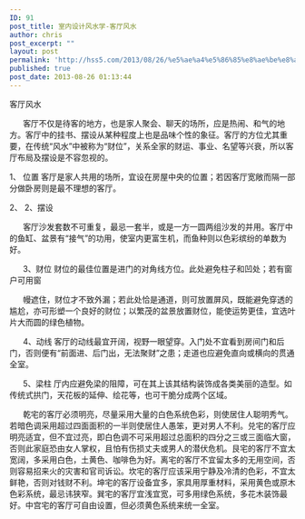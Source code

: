 ```yaml
---
ID: 91
post_title: 室内设计风水学-客厅风水
author: chris
post_excerpt: ""
layout: post
permalink: 'http://hss5.com/2013/08/26/%e5%ae%a4%e5%86%85%e8%ae%be%e8%ae%a1%e9%a3%8e%e6%b0%b4%e5%ad%a6-%e5%ae%a2%e5%8e%85%e9%a3%8e%e6%b0%b4/'
published: true
post_date: 2013-08-26 01:13:44
---
```

<p>客厅风水 <p>&nbsp;&nbsp;&nbsp;&nbsp;&nbsp; 客厅不仅是待客的地方，也是家人聚会、聊天的场所，应是热闹、和气的地方。客厅中的挂书、摆设从某种程度上也是品味个性的象征。客厅的方位尤其重要，在传统“风水”中被称为“财位”，关系全家的财运、事业、名望等兴衰，所以客厅布局及摆设是不容忽视的。 <p>1、 位置 客厅是家人共用的场所，宜设在房屋中央的位置；若因客厅宽敞而隔一部分做卧房则是最不理想的客厅。 <p>2、 2、摆设&nbsp; <p>&nbsp;&nbsp;&nbsp;&nbsp;&nbsp; 客厅沙发套数不可重复，最忌一套半，或是一方一圆两组沙发的并用。客厅中的鱼缸、盆景有“接气”的功用，使室内更富生机，而鱼种则以色彩缤纷的单数为好。 <p>&nbsp;&nbsp;&nbsp;&nbsp;&nbsp; 3、财位 财位的最佳位置是进门的对角线方位。此处避免柱子和凹处；若有窗户可用窗&nbsp; <p>&nbsp;&nbsp;&nbsp;&nbsp;&nbsp; 幔遮住，财位才不致外漏；若此处恰是通道，则可放置屏风，既能避免穿透的尴尬，亦可形塑一个良好的财位；以繁茂的盆景放置财位，能使运势更佳，宜选叶片大而圆的绿色植物。 <p>&nbsp;&nbsp;&nbsp;&nbsp;&nbsp; 4、动线 客厅的动线最宜开阔，视野一眼望穿。入门处不宜看到房间门和后门，否则便有“前面进、后门出，无法聚财”之患；走道也应避免直向或横向的贯通全室。 <p>&nbsp;&nbsp;&nbsp;&nbsp;&nbsp; 5、梁柱 厅内应避免梁的阻障，可在其上该其结构装饰成各类美丽的造型。如传统式拱门，天花板的延伸、绘花等，也可干脆分成两个区域。 <p>&nbsp;&nbsp;&nbsp;&nbsp;&nbsp; 乾宅的客厅必须明亮，尽量采用大量的白色系统色彩，则使居住人聪明秀气。若暗色调采用超过四面面积的一半则使居住人愚笨，更对男人不利。兑宅的客厅应明亮适宜，但不宜过亮，即白色调不可采用超过总面积的四分之三或三面临大窗，否则此家庭恐由女人掌权，且怕有伤损丈夫或男人的潜伏危机。艮宅的客厅不宜太宽阔，多采用白色，土黄色、咖啡色为好。离宅的客厅不宜留太多的无用空间，否则容易招来火的灾害和官司诉讼。坎宅的客厅应该采用宁静及冷清的色彩，不宜太鲜艳，否则对钱财不利。坤宅的客厅设备宜多，家具用厚重材料，采用黄色或原木色彩系统，最忌讳狭窄。巽宅的客厅宜浅宜宽，可多用绿色系统，多花木装饰最好。中宫宅的客厅可自由设置，但必须黄色系统来统一全室。</p>